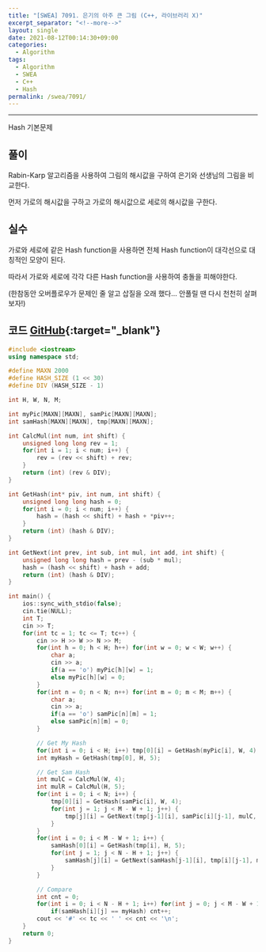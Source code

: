```yaml
---
title: "[SWEA] 7091. 은기의 아주 큰 그림 (C++, 라이브러리 X)"
excerpt_separator: "<!--more-->"
layout: single
date: 2021-08-12T00:14:30+09:00
categories:
  - Algorithm
tags:
  - Algorithm
  - SWEA
  - C++
  - Hash
permalink: /swea/7091/
---
```

---

Hash 기본문제


## 풀이

Rabin-Karp 알고리즘을 사용하여 그림의 해시값을 구하여 은기와 선생님의 그림을 비교한다.

먼저 가로의 해시값을 구하고 가로의 해시값으로 세로의 해시값을 구한다.

## 실수

가로와 세로에 같은 Hash function을 사용하면 전체 Hash function이 대각선으로 대칭적인 모양이 된다.

따라서 가로와 세로에 각각 다른 Hash function을 사용하여 충돌을 피해야한다.

(한참동안 오버플로우가 문제인 줄 알고 삽질을 오래 했다... 안풀릴 땐 다시 천천히 살펴보자!)

<!--more-->

## 코드 [GitHub](https://github.com/unionyy/samsung-algorithm-21/blob/main/hash/basic-problems/big-picture/main.cpp){:target="_blank"}

```cpp
#include <iostream>
using namespace std;

#define MAXN 2000
#define HASH_SIZE (1 << 30)
#define DIV (HASH_SIZE - 1)

int H, W, N, M;

int myPic[MAXN][MAXN], samPic[MAXN][MAXN];
int samHash[MAXN][MAXN], tmp[MAXN][MAXN];

int CalcMul(int num, int shift) {
    unsigned long long rev = 1;
    for(int i = 1; i < num; i++) {
        rev = (rev << shift) + rev;
    }
    return (int) (rev & DIV);
}

int GetHash(int* piv, int num, int shift) {
    unsigned long long hash = 0;
    for(int i = 0; i < num; i++) {
        hash = (hash << shift) + hash + *piv++;
    }
    return (int) (hash & DIV);
}

int GetNext(int prev, int sub, int mul, int add, int shift) {
    unsigned long long hash = prev - (sub * mul);
    hash = (hash << shift) + hash + add;
    return (int) (hash & DIV);
}

int main() {
    ios::sync_with_stdio(false);
    cin.tie(NULL);
    int T;
    cin >> T;
    for(int tc = 1; tc <= T; tc++) {
        cin >> H >> W >> N >> M;
        for(int h = 0; h < H; h++) for(int w = 0; w < W; w++) {
            char a;
            cin >> a;
            if(a == 'o') myPic[h][w] = 1;
            else myPic[h][w] = 0;
        }
        for(int n = 0; n < N; n++) for(int m = 0; m < M; m++) {
            char a;
            cin >> a;
            if(a == 'o') samPic[n][m] = 1;
            else samPic[n][m] = 0;
        }

        // Get My Hash
        for(int i = 0; i < H; i++) tmp[0][i] = GetHash(myPic[i], W, 4);
        int myHash = GetHash(tmp[0], H, 5);

        // Get Sam Hash
        int mulC = CalcMul(W, 4);
        int mulR = CalcMul(H, 5);
        for(int i = 0; i < N; i++) {
            tmp[0][i] = GetHash(samPic[i], W, 4);
            for(int j = 1; j < M - W + 1; j++) {
                tmp[j][i] = GetNext(tmp[j-1][i], samPic[i][j-1], mulC, samPic[i][j+W-1], 4);
            }
        }
        for(int i = 0; i < M - W + 1; i++) {
            samHash[0][i] = GetHash(tmp[i], H, 5);
            for(int j = 1; j < N - H + 1; j++) {
                samHash[j][i] = GetNext(samHash[j-1][i], tmp[i][j-1], mulR, tmp[i][j+H-1], 5);
            }
        }

        // Compare
        int cnt = 0;
        for(int i = 0; i < N - H + 1; i++) for(int j = 0; j < M - W + 1; j++)
            if(samHash[i][j] == myHash) cnt++;
        cout << '#' << tc << ' ' << cnt << '\n';
    }
    return 0;
}
```
